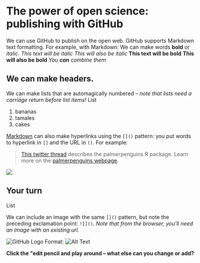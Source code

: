 # The power of open science: publishing with GitHub

We can use GitHub to publish on the open web. GitHub supports Markdown text formatting. For example, with Markdown: 
We can make words **bold** or *italic*.
*This text will be italic*
_This will also be italic_
**This text will be bold**
__This will also be bold__
_You **can** combine them_

## We can make headers.

We can make lists that are automagically numbered – *note that lists need a carriage return before list items!*
List
1. bananas
1. tamales
1. cakes

[Markdown](https://quarto.org/docs/authoring/markdown-basics.html) can also make hyperlinks using the `[]()` pattern: you put words to hyperlink in `[]` and the URL in `()`. For example:

> [This twitter thread](https://twitter.com/allison_horst/status/1287772985630191617) describes the palmerpenguins R package. 
Learn more on the [palmerpenguins webpage](https://allisonhorst.github.io/palmerpenguins).

![](https://octodex.github.com/images/labtocat.png)

## Your turn
List 

We can include an image with the same `[]()` pattern, but note the preceding exclamation point: `![]()`. *Note that from the browser, you'll need an image with an existing url.*

![GitHub Logo](<img width="338" alt="Frederickson-Lab" src="https://user-images.githubusercontent.com/73489125/133144766-3f101b1c-c773-4468-a9fb-49933cbdc770.png">) Format: ![Alt Text](url)

**Click the "edit pencil and play around – what else can you change or add?**

